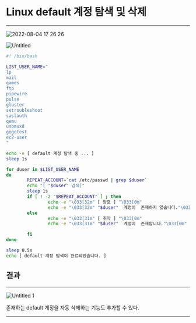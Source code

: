 # Linux default 계정 탐색 및 삭제

---

![2022-08-04 17 26 26](https://user-images.githubusercontent.com/84123877/182800791-f2fe0800-165e-4ca0-bfec-b8a05a51220d.png)

![Untitled](https://user-images.githubusercontent.com/84123877/182775993-fd5d3530-3fe3-42b5-801d-1e9dabbdc66b.png)

```bash
#! /bin/bash

LIST_USER_NAME="
lp
mail
games
ftp
pipewire
pulse
gluster
setroubleshoot
saslauth
qemu
usbmuxd
gogotest
ec2-user
"

echo -e [ default 계정 탐색 중 ... ]
sleep 1s

for duser in $LIST_USER_NAME
do
        REPEAT_ACCOUNT=`cat /etc/passwd | grep $duser`
        echo "[ "$duser" 검색]"
        sleep 1s
        if [ ! -z "$REPEAT_ACCOUNT" ] ; then
                echo -e "\033[32m" [ 양호 ] "\033[0m"
                echo -e "\033[32m" "$duser"  계정이  존재하지 않습니다."\033[0m"
        else
                echo -e "\033[31m" [ 취약 ] "\033[0m"
                echo -e "\033[31m" "$duser"  계정이  존재합니다."\033[0m"

        fi
done

sleep 0.5s
echo [ default 계정 탐색이 완료되었습니다. ]
```

## 결과

---

![Untitled 1](https://user-images.githubusercontent.com/84123877/182775986-071e8c31-597d-4589-8853-71e3767904be.png)

존재하는 default 계정을 자동 삭제하는 기능도 추가할 수 있다.

---
